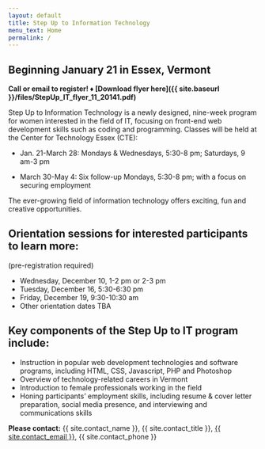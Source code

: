 ```yaml
---
layout: default
title: Step Up to Information Technology
menu_text: Home
permalink: /
---
```


## Beginning January 21 in Essex, Vermont

**Call or email to register! ♦  [Download flyer here]({{ site.baseurl }}/files/StepUp_IT_flyer_11_20141.pdf)**

Step Up to Information Technology is a newly designed, nine-week program for women interested in the field of IT, focusing on front-end web development skills such as coding and programming. Classes will be held at the Center for Technology Essex (CTE):

* Jan. 21-March 28: Mondays & Wednesdays, 5:30-8 pm; Saturdays, 9 am-3 pm

* March 30-May 4: Six follow-up Mondays, 5:30-8 pm; with a focus on securing employment

The ever-growing field of information technology offers exciting, fun and creative opportunities.

## Orientation sessions for interested participants to learn more:

(pre-registration required)

* Wednesday, December 10, 1-2 pm or 2-3 pm
* Tuesday, December 16, 5:30-6:30 pm
* Friday, December 19, 9:30-10:30 am
* Other orientation dates TBA

## Key components of the Step Up to IT program include:

* Instruction in popular web development technologies and software programs, including HTML, CSS, Javascript, PHP and Photoshop
* Overview of technology-related careers in Vermont
* Introduction to female professionals working in the field
* Honing participants’ employment skills, including resume & cover letter preparation, social media presence, and interviewing and communications skills

**Please contact:** {{ site.contact_name }}, {{ site.contact_title }}, <a href="mailto:{{ site.contact_email }}">{{ site.contact_email }}</a>,
{{ site.contact_phone }}
